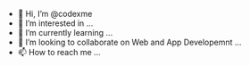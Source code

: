 - 👋 Hi, I’m @codexme
- 👀 I’m interested in ...
- 🌱 I’m currently learning ...
- 💞️ I’m looking to collaborate on Web and App Developemnt ...
- 📫 How to reach me ... 

<!---
codexme/codexme is a ✨ special ✨ repository because its `README.md` (this file) appears on your GitHub profile.
You can click the Preview link to take a look at your changes.
--->
